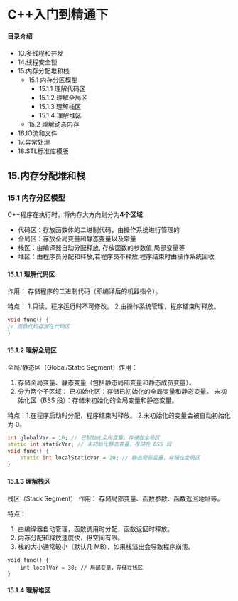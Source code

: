 # C++入门到精通下
#### 目录介绍
- 13.多线程和并发
- 14.线程安全锁
- 15.内存分配堆和栈
  - 15.1 内存分区模型
    - 15.1.1 理解代码区
    - 15.1.2 理解全局区
    - 15.1.3 理解栈区
    - 15.1.4 理解堆区
  - 15.2 理解动态内存
- 16.IO流和文件
- 17.异常处理
- 18.STL标准库模版


## 15.内存分配堆和栈

### 15.1 内存分区模型

C++程序在执行时，将内存大方向划分为**4个区域**

- 代码区：存放函数体的二进制代码，由操作系统进行管理的
- 全局区：存放全局变量和静态变量以及常量
- 栈区：由编译器自动分配释放, 存放函数的参数值,局部变量等
- 堆区：由程序员分配和释放,若程序员不释放,程序结束时由操作系统回收

#### 15.1.1 理解代码区

作用： 存储程序的二进制代码（即编译后的机器指令）。

特点： 1.只读，程序运行时不可修改。 2.由操作系统管理，程序结束时释放。

```cpp
void func() {
// 函数代码存储在代码区
}
```

#### 15.1.2 理解全局区

全局/静态区（Global/Static Segment）作用：

1. 存储全局变量、静态变量（包括静态局部变量和静态成员变量）。 
2. 分为两个子区域： 已初始化区：存储已初始化的全局变量和静态变量。 未初始化区（BSS 段）：存储未初始化的全局变量和静态变量。

特点：1.在程序启动时分配，程序结束时释放。 2.未初始化的变量会被自动初始化为 0。

```cpp
int globalVar = 10; // 已初始化全局变量，存储在全局区
static int staticVar; // 未初始化静态变量，存储在 BSS 段
void func() {
    static int localStaticVar = 20; // 静态局部变量，存储在全局区
}
```

#### 15.1.3 理解栈区

栈区（Stack Segment） 作用： 存储局部变量、函数参数、函数返回地址等。

特点：

1. 由编译器自动管理，函数调用时分配，函数返回时释放。
2. 内存分配和释放速度快，但空间有限。
3. 栈的大小通常较小（默认几 MB），如果栈溢出会导致程序崩溃。

```
void func() {
    int localVar = 30; // 局部变量，存储在栈区
}
```


#### 15.1.4 理解堆区





















